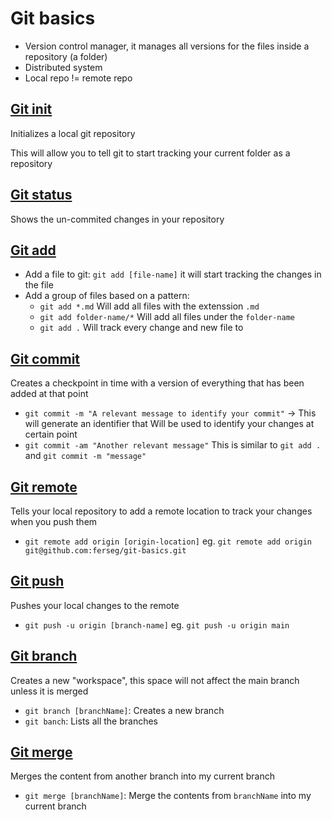 # Git basics

- Version control manager, it manages all versions for the files inside a repository (a folder)
- Distributed system
- Local repo != remote repo

## [Git init](https://git-scm.com/docs/git-init)
Initializes a local git repository

This will allow you to tell git to start tracking your current folder as a repository

## [Git status](https://git-scm.com/docs/git-status)
Shows the un-commited changes in your repository

## [Git add](https://git-scm.com/docs/git-add)
- Add a file to git: `git add [file-name]` it will start tracking the changes in the file
- Add a group of files based on a pattern: 
  - `git add *.md` Will add all files with the extenssion `.md`
  - `git add folder-name/*` Will add all files under the `folder-name`
  - `git add .` Will track every change and new file to 

## [Git commit](https://git-scm.com/docs/git-commit)
Creates a checkpoint in time with a version of everything that has been added at that point
- `git commit -m "A relevant message to identify your commit"` -> This will generate an identifier that Will
be used to identify your changes at certain point
- `git commit -am "Another relevant message"` This is similar to `git add .` and `git commit -m "message"` 

## [Git remote](https://git-scm.com/docs/git-remote)
Tells your local repository to add a remote location to track your changes when you push them
- `git remote add origin [origin-location]` eg. `git remote add origin git@github.com:ferseg/git-basics.git`

## [Git push](https://git-scm.com/docs/git-push)
Pushes your local changes to the remote
- `git push -u origin [branch-name]` eg. `git push -u origin main`

## [Git branch](https://git-scm.com/docs/git-branch)
Creates a new "workspace", this space will not affect the main branch unless it is merged
- `git branch [branchName]`: Creates a new branch
- `git banch`: Lists all the branches

## [Git merge](https://git-scm.com/docs/git-merge)
Merges the content from another branch into my current branch
- `git merge [branchName]`: Merge the contents from `branchName` into my current branch
